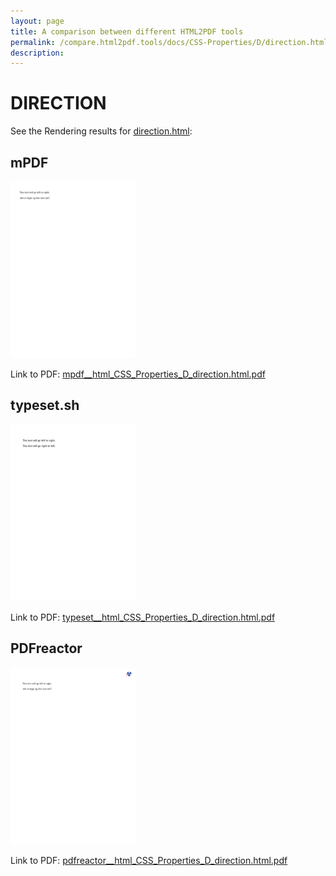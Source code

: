 ```yaml
---
layout: page
title: A comparison between different HTML2PDF tools
permalink: /compare.html2pdf.tools/docs/CSS-Properties/D/direction.html
description: 
---
```


# DIRECTION

See the Rendering results for [direction.html](/html/CSS%20Properties/D/direction.html):

## mPDF
![](mpdf__html_CSS_Properties_D_direction.html.png) 

Link to PDF: [mpdf__html_CSS_Properties_D_direction.html.pdf](mpdf__html_CSS_Properties_D_direction.html.pdf)

## typeset.sh
![](typeset__html_CSS_Properties_D_direction.html.png) 

Link to PDF: [typeset__html_CSS_Properties_D_direction.html.pdf](typeset__html_CSS_Properties_D_direction.html.pdf)

## PDFreactor
![](pdfreactor__html_CSS_Properties_D_direction.html.png) 

Link to PDF: [pdfreactor__html_CSS_Properties_D_direction.html.pdf](pdfreactor__html_CSS_Properties_D_direction.html.pdf)
